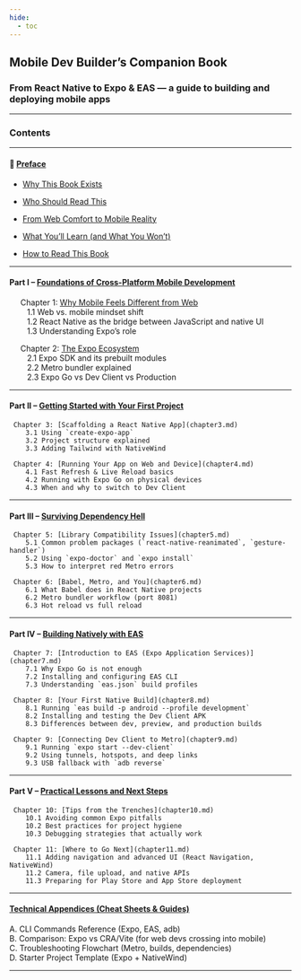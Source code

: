 ```yaml
---
hide:
  - toc
---
```


## **Mobile Dev Builder’s Companion Book**
### From React Native to Expo & EAS — a guide to building and deploying mobile apps

---

### **Contents**

---

#### 📖 [Preface](Preface.md)

- [Why This Book Exists](Preface.md#why-this-book-exists)

- [Who Should Read This](Preface.md#who-should-read-this)

- [From Web Comfort to Mobile Reality](Preface.md#from-web-comfort-to-mobile-reality)

- [What You’ll Learn (and What You Won’t)](Preface.md#what-youll-learn-and-what-you-wont)

- [How to Read This Book](Preface.md#how-to-read-this-book)

---

#### Part I – [Foundations of Cross-Platform Mobile Development](PartI_overview.md)

     Chapter 1: [Why Mobile Feels Different from Web](chapter1.md)  
        1.1 Web vs. mobile mindset shift  
        1.2 React Native as the bridge between JavaScript and native UI   
        1.3 Understanding Expo’s role

     Chapter 2: [The Expo Ecosystem](chapter2.md)  
        2.1 Expo SDK and its prebuilt modules  
        2.2 Metro bundler explained   
        2.3 Expo Go vs Dev Client vs Production

---

#### Part II – [Getting Started with Your First Project](PartII_overview.md)

     Chapter 3: [Scaffolding a React Native App](chapter3.md)  
        3.1 Using `create-expo-app`  
        3.2 Project structure explained  
        3.3 Adding Tailwind with NativeWind  

     Chapter 4: [Running Your App on Web and Device](chapter4.md)  
        4.1 Fast Refresh & Live Reload basics  
        4.2 Running with Expo Go on physical devices  
        4.3 When and why to switch to Dev Client  

---

#### Part III – [Surviving Dependency Hell](PartIII_overview.md)

     Chapter 5: [Library Compatibility Issues](chapter5.md)  
        5.1 Common problem packages (`react-native-reanimated`, `gesture-handler`)  
        5.2 Using `expo-doctor` and `expo install`  
        5.3 How to interpret red Metro errors  

     Chapter 6: [Babel, Metro, and You](chapter6.md)  
        6.1 What Babel does in React Native projects  
        6.2 Metro bundler workflow (port 8081)  
        6.3 Hot reload vs full reload  

---

#### Part IV – [Building Natively with EAS](PartIV_overview.md)

     Chapter 7: [Introduction to EAS (Expo Application Services)](chapter7.md)  
        7.1 Why Expo Go is not enough  
        7.2 Installing and configuring EAS CLI  
        7.3 Understanding `eas.json` build profiles  

     Chapter 8: [Your First Native Build](chapter8.md)  
        8.1 Running `eas build -p android --profile development`  
        8.2 Installing and testing the Dev Client APK  
        8.3 Differences between dev, preview, and production builds  

     Chapter 9: [Connecting Dev Client to Metro](chapter9.md)  
        9.1 Running `expo start --dev-client`  
        9.2 Using tunnels, hotspots, and deep links  
        9.3 USB fallback with `adb reverse`  

---

#### Part V – [Practical Lessons and Next Steps](PartV_overview.md)

     Chapter 10: [Tips from the Trenches](chapter10.md)  
        10.1 Avoiding common Expo pitfalls  
        10.2 Best practices for project hygiene  
        10.3 Debugging strategies that actually work  

     Chapter 11: [Where to Go Next](chapter11.md)  
        11.1 Adding navigation and advanced UI (React Navigation, NativeWind)  
        11.2 Camera, file upload, and native APIs  
        11.3 Preparing for Play Store and App Store deployment  

---

#### [Technical Appendices (Cheat Sheets & Guides)](appendices.md)

A. CLI Commands Reference (Expo, EAS, adb)  
B. Comparison: Expo vs CRA/Vite (for web devs crossing into mobile)  
C. Troubleshooting Flowchart (Metro, builds, dependencies)  
D. Starter Project Template (Expo + NativeWind)  

---
